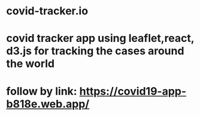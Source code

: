 # covid-tracker.io

# covid tracker app using leaflet,react, d3.js for tracking the cases around the world

# follow by link: https://covid19-app-b818e.web.app/
